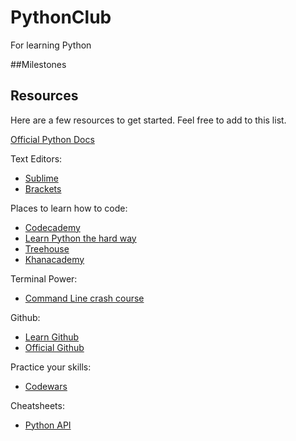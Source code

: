# PythonClub
For learning Python

##Milestones


## Resources

Here are a few resources to get started. Feel free to add to this list. 

[Official Python Docs](https://docs.python.org/3/)

Text Editors:
- [Sublime](http://www.sublimetext.com/)
- [Brackets](<http://brackets.io/>)

Places to learn how to code:
- [Codecademy](https://www.codecademy.com/)
- [Learn Python the hard way](http://learnpythonthehardway.org/book/)
- [Treehouse](https://teamtreehouse.com/)
- [Khanacademy](https://www.khanacademy.org/)

Terminal Power:
- [Command Line crash course](http://cli.learncodethehardway.org/book/)

Github:
- [Learn Github](http://rogerdudler.github.io/git-guide/)
- [Official Github](www.github.com)

Practice your skills:
- [Codewars](http://www.codewars.com/)

Cheatsheets:
- [Python API](http://overapi.com/python/)

